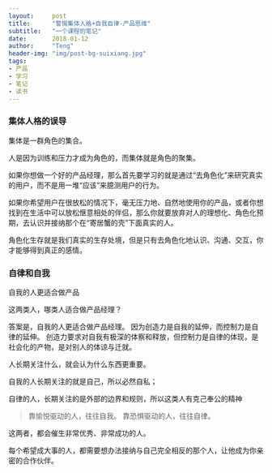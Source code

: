 ```yaml
---
layout:     post
title:      "警惕集体人格+自我自律-产品思维"
subtitle:   "一个课程的笔记"
date:       2018-01-12
author:     "Teng"
header-img: "img/post-bg-suixiang.jpg"
tags:
- 产品
- 学习
- 笔记
- 读书
---
```

### 集体人格的误导

集体是一群角色的集合。

人是因为训练和压力才成为角色的，而集体就是角色的聚集。

如果你想做一个好的产品经理，那么首先要学习的就是通过“去角色化”来研究真实的用户，而不是用一堆“应该”来臆测用户的行为。

如果你希望用户在很放松的情况下，毫无压力地、自然地使用你的产品，或者你想找到在生活中可以放松惬意相处的伴侣，那么你就要放弃对人的理想化、角色化预期，去认识并接纳那个在“寄居蟹的壳”下面真实的人。

角色化生存就是我们真实的生存处境，但是只有去角色化地认识、沟通、交互，你才能够得到真正的感情。

### 自律和自我

自我的人更适合做产品

这两类人，哪类人适合做产品经理？

答案是，自我的人更适合做产品经理。 因为创造力是自我的延伸，而控制力是自律的延伸。
创造力要求对自我有极深的体察和释放，但控制力是自律的体现，是社会化的产物，是对别人的体谅与迁就。

人长期关注什么，就会认为什么东西更重要。

自我的人长期关注的就是自己，所以必然自私；

自律的人，长期关注的是外部的边界和规则，所以这类人有克己奉公的精神

> 靠愉悦驱动的人，往往自我。
> 靠恐惧驱动的人，往往自律。

这两者，都会催生非常优秀、非常成功的人。

每个希望成大事的人，都需要想办法接纳与自己完全相反的那个人，让他成为你亲密的合作伙伴。